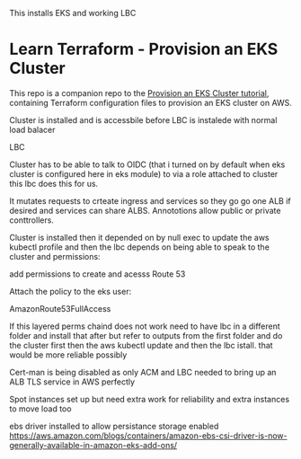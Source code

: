 This installs EKS and working LBC



# Learn Terraform - Provision an EKS Cluster

This repo is a companion repo to the [Provision an EKS Cluster tutorial](https://developer.hashicorp.com/terraform/tutorials/kubernetes/eks), containing
Terraform configuration files to provision an EKS cluster on AWS.


Cluster is installed and is accessbile before LBC is instalede with normal load balacer



LBC

Cluster has to be able to  talk to OIDC (that i turned on by default when eks cluster is configured here in eks module)  to via a role attached to cluster this lbc does this for us.

It mutates requests to crteate ingress and services so they go go one ALB if desired and services can share ALBS. Annototions allow public or private conttrollers.


Cluster is installed then it depended on by  null exec to update the aws kubectl profile and then  the lbc depends on being able to speak to the cluster and permissions:

add permissions to create and acesss Route 53

Attach the policy to the eks user:

AmazonRoute53FullAccess

If this layered perms chaind does not work need to have lbc in a different folder and install that after but refer to outputs from the first folder and do the cluster first then the aws kubectl update and then the lbc istall. that would be more reliable possibly

Cert-man is being disabled as only ACM and LBC needed to bring up an ALB TLS service in AWS perfectly



Spot instances set up but need extra work for reliability and extra instances to move load too 


ebs driver installed to allow persistance storage enabled 
https://aws.amazon.com/blogs/containers/amazon-ebs-csi-driver-is-now-generally-available-in-amazon-eks-add-ons/

